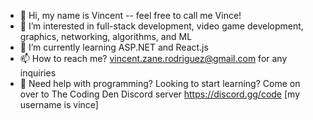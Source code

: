 - 👋 Hi, my name is Vincent -- feel free to call me Vince!
- 👀 I’m interested in full-stack development, video game development, graphics, networking, algorithms, and ML
- 🌱 I’m currently learning ASP.NET and React.js
- 📫 How to reach me? vincent.zane.rodriguez@gmail.com for any inquiries
- 💭 Need help with programming? Looking to start learning? Come on over to The Coding Den Discord server https://discord.gg/code [my username is vince]

<!---
zane-zane/zane-zane is a ✨ special ✨ repository because its `README.md` (this file) appears on your GitHub profile.
You can click the Preview link to take a look at your changes.
--->
